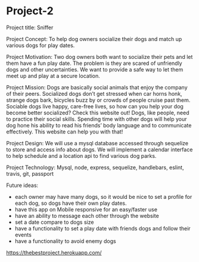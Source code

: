 # Project-2

Project title: Sniffer

Project Concept: To help dog owners socialize their dogs and match up various dogs for play dates.

Project Motivation: Two dog owners both want to socialize their pets and let them have a fun play date.  The problem is they are scared of unfriendly dogs and other uncertainties.  We want to provide a safe way to let them meet up and play at a secure location.

Project Mission: Dogs are basically social animals that enjoy the company of their peers. Socialized dogs don’t get stressed when car horns honk, strange dogs bark, bicycles buzz by or crowds of people cruise past them. Sociable dogs live happy, care-free lives, so how can you help your dog become better socialized? Check this website out! Dogs, like people, need to practice their social skills. Spending time with other dogs will help your dog hone his ability to read his friends’ body language and to communicate effectively. This website can help you with that!

Project Design: We will use a mysql database accessed through sequelize to store and access info about dogs.  We will implement a calendar interface to help schedule and a location api to find various dog parks.

Project Technology: Mysql, node, express, sequelize, handlebars, eslint, travis, git, passport

Future ideas: 
 - each owner may have many dogs, so it would be nice to set a profile for each dog, so dogs have their own play dates.
 - have this app on Mobile responsive for an easy/faster use
 - have an ability to message each other through the website
 - set a date compare to dogs size 
 - have a functionality to set a play date with friends dogs and follow their events
 - have a functionality to avoid enemy dogs


https://thebestproject.herokuapp.com/
